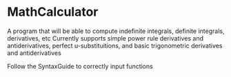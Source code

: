 # MathCalculator
A program that will be able to compute indefinite integrals, definite integrals, derivatives, etc
Currently supports simple power rule derivatives and antiderivatives, perfect u-substituitions, and basic trigonometric derivatives and antiderivatives

Follow the SyntaxGuide to correctly input functions
